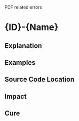 PDF related errors

# {ID}-{Name}
## Explanation
## Examples
## Source Code Location
## Impact
## Cure
